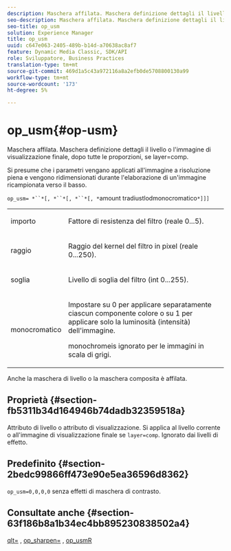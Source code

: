 ```yaml
---
description: Maschera affilata. Maschera definizione dettagli il livello o l'immagine di visualizzazione finale, dopo tutte le proporzioni, se layer=comp.
seo-description: Maschera affilata. Maschera definizione dettagli il livello o l'immagine di visualizzazione finale, dopo tutte le proporzioni, se layer=comp.
seo-title: op_usm
solution: Experience Manager
title: op_usm
uuid: c647e063-2405-489b-b14d-a70638ac8af7
feature: Dynamic Media Classic, SDK/API
role: Sviluppatore, Business Practices
translation-type: tm+mt
source-git-commit: 469d1a5c43a972116a8a2efb0de5708800130a99
workflow-type: tm+mt
source-wordcount: '173'
ht-degree: 5%

---
```



# op_usm{#op-usm}

Maschera affilata. Maschera definizione dettagli il livello o l&#39;immagine di visualizzazione finale, dopo tutte le proporzioni, se layer=comp.

Si presume che i parametri vengano applicati all&#39;immagine a risoluzione piena e vengono ridimensionati durante l&#39;elaborazione di un&#39;immagine ricampionata verso il basso.

`op_usm= *``*[, *``*[, *``*[, *`amount tradiustlodmonocromatico`*]]]`

<table id="simpletable_0697E3BCB45F41C494D93A6017ADD2BF"> 
 <tr class="strow"> 
  <td class="stentry"> <p><span class="codeph"><span class="varname"> importo</span></span> </p></td> 
  <td class="stentry"> <p>Fattore di resistenza del filtro (reale 0...5). </p></td> 
 </tr> 
 <tr class="strow"> 
  <td class="stentry"> <p><span class="codeph"><span class="varname"> raggio</span></span> </p></td> 
  <td class="stentry"> <p>Raggio del kernel del filtro in pixel (reale 0...250). </p></td> 
 </tr> 
 <tr class="strow"> 
  <td class="stentry"> <p><span class="codeph"><span class="varname"> soglia</span></span> </p></td> 
  <td class="stentry"> <p>Livello di soglia del filtro (int 0...255). </p></td> 
 </tr> 
 <tr class="strow"> 
  <td class="stentry"> <p><span class="codeph"><span class="varname"> monocromatico</span></span> </p></td> 
  <td class="stentry"> <p>Impostare su 0 per applicare separatamente ciascun componente colore o su 1 per applicare solo la luminosità (intensità) dell'immagine. </p> <p> <span class="codeph"><span class="varname"> </span></span> monochromeis ignorato per le immagini in scala di grigi. </p></td> 
 </tr> 
</table>

Anche la maschera di livello o la maschera composita è affilata.

## Proprietà {#section-fb5311b34d164946b74dadb32359518a}

Attributo di livello o attributo di visualizzazione. Si applica al livello corrente o all&#39;immagine di visualizzazione finale se `layer=comp`. Ignorato dai livelli di effetto.

## Predefinito {#section-2bedc99866ff473e90e5ea36596d8362}

`op_usm=0,0,0,0` senza effetti di maschera di contrasto.

## Consultate anche {#section-63f186b8a1b34ec4bb895230838502a4}

[qlt=](../../../../../is-api/http-ref/image-serving-api-ref/c-http-protocol-reference/c-command-reference/r-is-http-qlt.md#reference-f69ed0758c784b0385d979820546d352) ,  [op_sharpen=](../../../../../is-api/http-ref/image-serving-api-ref/c-http-protocol-reference/c-command-reference/r-op-sharpen.md#reference-c32573230c6140f883efdaa201ea8541) ,  [op_usmR](../../../../../is-api/http-ref/image-serving-api-ref/c-http-protocol-reference/c-command-reference/r-op-usmr.md#reference-c0168bc1e3a24370883670c09bcb0fef)
